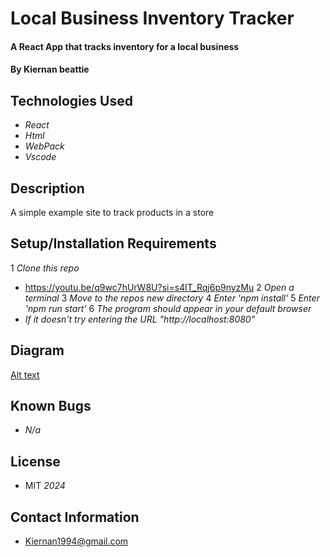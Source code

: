 # Local Business Inventory Tracker

#### A React App that tracks inventory for a local business

#### By Kiernan beattie

## Technologies Used

* _React_
* _Html_
* _WebPack_
* _Vscode_

##  Description

 A simple example site to track products in a store

## Setup/Installation Requirements

1 _Clone this repo_ 
  * https://youtu.be/q9wc7hUrW8U?si=s4IT_Rqj6p9nyzMu
2 _Open a terminal_
3 _Move to the repos new directory_
4 _Enter 'npm install'_
5 _Enter 'npm run start'_
6 _The program should appear in your default browser_
  * _If it doesn't try entering the URL "http://localhost:8080"_

 ## Diagram

[Alt text](diagram.png)

## Known Bugs

* _N/a_

## License

* MIT _2024_

## Contact Information

* Kiernan1994@gmail.com
